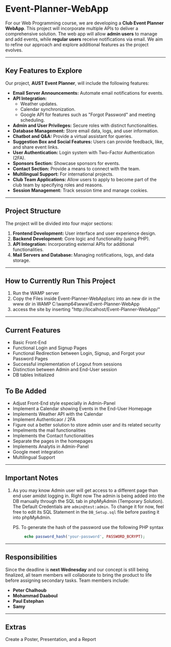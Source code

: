 # Event-Planner-WebApp

For our Web Programming course, we are developing a **Club Event Planner WebApp**. This project will incorporate multiple APIs to deliver a comprehensive solution. The web app will allow **admin users** to manage and add events, while **regular users** receive notifications via email. We aim to refine our approach and explore additional features as the project evolves.

---

## Key Features to Explore

Our project, **AUST Event Planner**, will include the following features:
- **Email Server Announcements:** Automate email notifications for events.
- **API Integration:**
  - Weather updates.
  - Calendar synchronization.
  - Google API for features such as "Forgot Password" and meeting scheduling.
- **Admin and User Privileges:** Secure roles with distinct functionalities.
- **Database Management:** Store email data, logs, and user information.
- **Chatbot and Q&A:** Provide a virtual assistant for queries.
- **Suggestion Box and Social Features:** Users can provide feedback, like, and share event links.
- **User Authentication:** Login system with Two-Factor Authentication (2FA).
- **Sponsors Section:** Showcase sponsors for events.
- **Contact Section:** Provide a means to connect with the team.
- **Multilingual Support:** For international projects.
- **Club Team Applications:** Allow users to apply to become part of the club team by specifying roles and reasons.
- **Session Management:** Track session time and manage cookies.

---

## Project Structure

The project will be divided into four major sections:

1. **Frontend Development:** User interface and user experience design.
2. **Backend Development:** Core logic and functionality (using PHP).
3. **API Integration:** Incorporating external APIs for additional functionalities.
4. **Mail Servers and Database:** Managing notifications, logs, and data storage.

---

## How to Currently Run This Project

1. Run the WAMP server 
2. Copy the Files inside Event-Planner-WebApp\src into an new dir in the www dir in WAMP C:\wamp64\www\Event-Planner-WebApp
3. access the site by inserting "http://localhost/Event-Planner-WebApp/"

---

## Current Features 

- Basic Front-End 
- Functional Login and Signup Pages
- Functional Redirection between Login, Signup, and Forgot your Password Pages 
- Successful implementation of Logout from sessions 
- Distinction between Admin and End-User session 
- DB tables Initialized 

## To Be Added 

- Adjust Front-End style especially in Admin-Panel 
- Implement a Calendar showing Events in the End-User Homepage 
- Implements Weather API with the Calendar 
- Implement Authenticaor / 2FA 
- Figure out a better solution to store admin user and its related security
- Impelments the mail functionalities
- Implements the Contact functionalities 
- Separate the pages in the homepages 
- Implements Analytis in Admin-Panel
- Google meet integration 
- Multilingual Support

---

## Important Notes

1. As you may know Admin user will get access to a different page than end user amidst logging in. Right now The admin is being added into the 
   DB manually through the SQL tab in phpMyAdmin (Temporary Solution). The Default Credentials are `admin@test:admin`. To change it for now, feel free to edit its SQL 
   Statement in the `DB_Setup.sql` file before pasting it into phpMyAdmin.
   
   PS. To generate the hash of the password use the following PHP syntax 
   ```php
		echo password_hash('your-password', PASSWORD_BCRYPT);
   ```

---

## Responsibilities

Since the deadline is **next Wednesday** and our concept is still being finalized, all team members will collaborate to bring the product to life before assigning secondary tasks. Team members include:

- **Peter Chalhoub**
- **Mohammad Daaboul**
- **Paul Estephan**
- **Samy**

---

## Extras

Create a Poster, Presentation, and a Report
